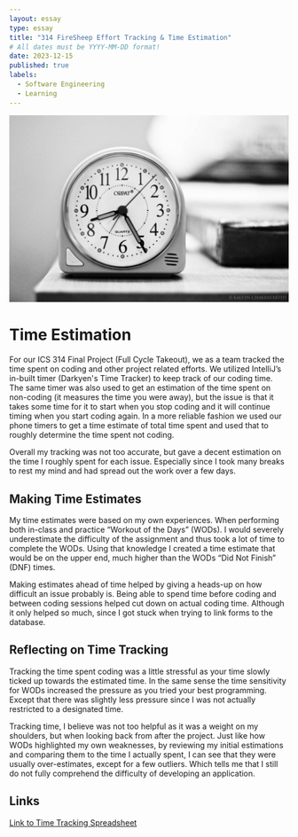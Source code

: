 ```yaml
---
layout: essay
type: essay
title: "314 FireSheep Effort Tracking & Time Estimation"
# All dates must be YYYY-MM-DD format!
date: 2023-12-15
published: true
labels:
  - Software Engineering
  - Learning
---
```


![](../img/time-estimation/clock.jpg)

# Time Estimation 

For our ICS 314 Final Project (Full Cycle Takeout), we as a team tracked the time spent on coding and other project related efforts. We utilized IntelliJ’s in-built timer (Darkyen's Time Tracker) to keep track of our coding time. The same timer was also used to get an estimation of the time spent on non-coding (it measures the time you were away), but the issue is that it takes some time for it to start when you stop coding and it will continue timing when you start coding again. In a more reliable fashion we used our phone timers to get a time estimate of total time spent and used that to roughly determine the time spent not coding.

Overall my tracking was not too accurate, but gave a decent estimation on the time I roughly spent for each issue. Especially since I took many breaks to rest my mind and had spread out the work over a few days.

## Making Time Estimates

My time estimates were based on my own experiences. When performing both in-class and practice “Workout of the Days” (WODs). I would severely underestimate the difficulty of the assignment and thus took a lot of time to complete the WODs. Using that knowledge I created a time estimate that would be on the upper end, much higher than the WODs “Did Not Finish” (DNF) times.

Making estimates ahead of time helped by giving a heads-up on how difficult an issue probably is. Being able to spend time before coding and between coding sessions helped cut down on actual coding time. Although it only helped so much, since I got stuck when trying to link forms to the database.

## Reflecting on Time Tracking

Tracking the time spent coding was a little stressful as your time slowly ticked up towards the estimated time. In the same sense the time sensitivity for WODs increased the pressure as you tried your best programming. Except that there was slightly less pressure since I was not actually restricted to a designated time.

Tracking time, I believe was not too helpful as it was a weight on my shoulders, but when looking back from after the project. Just like how WODs highlighted my own weaknesses, by reviewing my initial estimations and comparing them to the time I actually spent, I can see that they were usually over-estimates, except for a few outliers. Which tells me that I still do not fully comprehend the difficulty of developing an application.

## Links

[Link to Time Tracking Spreadsheet](https://docs.google.com/spreadsheets/d/e/2PACX-1vSpWs9wNRyBTSAuWW_HSxfkSgOlvZpSBZnhgIkCxxWdZw1y43XH4lC4f2D8cQ82JgqRiliV1tmWmITx/pubhtml)
